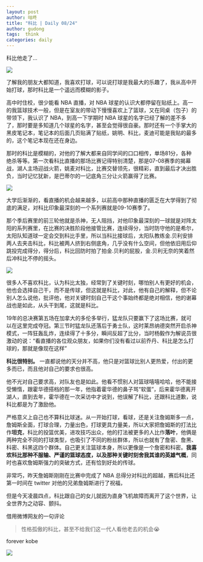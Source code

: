 ```yaml
---
layout: post
author: 咕咚
title: "科比 | Daily 08/24"
author: gudong
tags:  think
categories: daily
---
```


科比他走了…

![](https://cdn.jsdelivr.net/gh/maoruibin/assets/pic/2020/mmexport1580127435141.jpg)

了解我的朋友大都知道，我喜欢打球，可以说打球是我最大的乐趣了，我从高中开始打球，那时科比是一个遥远而模糊的影子。

高中时住校，很少能看 NBA 直播，对 NBA 球星的认识大都停留在贴纸上。高一的我篮球技术一般，但是在室友的带动下慢慢喜欢上了篮球，又在同桌（包子）的带领下，我认识了 NBA，到高一下学期时 NBA 球星的名字已经了解的差不多了，那时要是多知道几个球星的名字，甚至会觉得很自豪。那时还有一个手掌大的黑皮笔记本，笔记本的后面几页贴满了贴纸，姚明、科比，麦迪可能是我贴的最多的，这个笔记本现在还在身边。

那时的科比是模糊的，对他的了解大都来自同学间的口口相传，单场81分，各种绝杀等等。第一次看科比直播的那场比赛记得特别清楚，那是07-08赛季的揭幕战，湖人主场迎战火箭，姚麦对科比，比赛交替领先，很精彩，直到最后才决出胜负，当时记忆犹新，是巴蒂尔的一记底角三分让火箭赢得了比赛。

![](https://cdn.jsdelivr.net/gh/maoruibin/assets/pic/2020/8104256379.jpeg)

大学后渐渐的，看直播的机会越来越多，以前高中那种直播的匮乏在大学得到了彻底的满足，对科比印象最深刻的一个系列赛就是09-10赛季了。

那个季后赛里的前三轮他就是杀神，无人阻挡，对他印象最深刻的一球就是对阵太阳的系列赛里，在比赛的决胜阶段他接管比赛，连续得分，当时防守他的是希尔，太阳队知道球一定会交到科比手里，所以当科比接球后，太阳队教练金.贝利安排两人去夹击科比，科比被两人挤到右侧底角，几乎没有什么空间，但他依旧用后仰跳投完成得分，得分后，科比回防时拍了拍金.贝利的屁股，金.贝利无奈的笑着然后冲科比不停的摇头。

![](https://cdn.jsdelivr.net/gh/maoruibin/assets/pic/2020/VgTQ-fxqswxx0209595.gif)

很多人不喜欢科比，认为科比太独，经常到了关键时刻，哪怕别人有更好的机会，他也会选择自己干，而不是传球，但这就是科比，对此，他有自己的解释，但不论别人怎么说他，批评他，他对关键时刻自己干这个事始终都是绝对相信，他的谢幕战也是如此，从头干到尾，这就是科比。

19年的总决赛第五场在加拿大的多伦多举行，猛龙队只要赢下了这场比赛，就可以在这里完成夺冠。第三节时猛龙队还落后于勇士队，这时莱昂纳德突然开启杀神模式，一阵狂轰乱炸，连续得了十多分，瞬间反超了比分，当时杨毅作为解说员很激动的说：“看直播的各位观众朋友，如果你们没有看过以前乔丹、科比是怎么打球的，那就是像现在这样”

**科比很特别。** 一直都说他的天分并不高，他只是对篮球比别人更热爱，付出的更多而已，而且他对自己的要求也很高。

他不光对自己要求高，对队友也是如此。他看不惯别人对篮球嘻嘻哈哈，他不能接受懒惰，跟霍华德搭档的那一年，他指着霍华德的鼻子骂“软蛋”，后来霍华德离开湖人，直到去年，霍华德在一次采访中才说到，他误解了科比，还跟科比道歉，说科比都是为了激励他。

严格意义上自己也不算科比球迷。从一开始打球，看球，还是关注詹姆斯多一点，詹姆斯全面，打球合理，力量出色，打球更具力量美，所以大家把詹姆斯的打法比作**坦克**，科比的投篮优美，进攻技巧出众，他的打法被更多的人比作**落叶**，他俩是两种完全不同的打球类型，也吸引了不同的粉丝群体，所以也就有了詹密、詹黑、科密、科黑这四个群体。自己更关注篮球本身，所以更像是一个詹密和科密。**我喜欢科比那种不服输、严谨的篮球态度，以及那种关键时刻舍我其谁的英雄气概**，同时也喜欢詹姆斯强力的突破方式，还有恰到好处的传球。

非常巧，昨天詹姆斯刚刚在比赛中完成了 NBA 总得分对科比的超越，赛后科比还第一时间在 twitter 对他的兄弟詹姆斯进行了祝福，

但是今天凌晨四点，科比跟自己的女儿就因为直身飞机故障而离开了这个世界，让全世界为之动容、颤抖。

借用微博网友的一句评论
>  性格孤傲的科比，甚至不给我们这一代人看他老去的机会😭


forever kobe 

![](https://cdn.jsdelivr.net/gh/maoruibin/assets/pic/2020/mmexport1580127422782.jpg)
